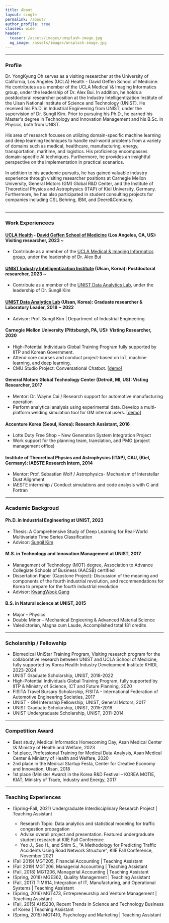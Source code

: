 ```yaml
---
title: About
layout: single
permalink: /about/
author_profile: true
classes: wide
header:
  teaser: /assets/images/unsplash-image.jpg
  og_image: /assets/images/unsplash-image.jpg
---
```


--------------------
<h3> Profile </h3>

<div class="notice--primary">
Dr. YongKyung Oh serves as a visiting researcher at the University of California, Los Angeles (UCLA) Health - David Geffen School of Medicine. He contributes as a member of the UCLA Medical \& Imaging Informatics group, under the leadership of Dr. Alex Bui. In addition, he holds a postdoctoral researcher position at the Industry Intelligentization Institute of the Ulsan National Institute of Science and Technology (UNIST). He received his Ph.D. in Industrial Engineering from UNIST, under the supervision of Dr. Sungil Kim. Prior to pursuing his Ph.D., he earned his Master's degree in Technology and Innovation Management and his B.Sc. in Physics, both from UNIST. 
<br><br>
His area of research focuses on utilizing domain-specific machine learning and deep learning techniques to handle real-world problems from a variety of domains such as medical, healthcare, manufacturing, energy, transportation, maritime, and logistics. His proficiency encompasses domain-specific AI techniques. Furthermore, he provides an insightful perspective on the implementation in practical scenarios.
<br><br>
In addition to his academic pursuits, he has gained valuable industry experience through visiting researcher positions at Carnegie Mellon University, General Motors (GM) Global R&D Center, and the Institute of Theoretical Physics and Astrophysics (ITAP) of Kiel University, Germany. Furthermore, he has also participated in student consulting projects for companies including CSL Behring, IBM, and Deere&Company. 
<br><br>
</div>

--------------------
<h3> Work Experiencecs </h3>

<div class="notice--primary">
  <h4><a href="https://www.uclahealth.org/">UCLA Health</a> - <a href="https://medschool.ucla.edu/">David Geffen School of Medicine</a> (Los Angeles, CA, US): Visiting researcher, 2023 ~ </h4>
  <ul>
    <li>Contribute as a member of the <a href="https://mii.ucla.edu/">UCLA Medical & Imaging Informatics group</a>, under the leadership of Dr. Alex Bui</li>
  </ul> 
</div>

<div class="notice--primary">
  <h4><a href="https://iii.unist.ac.kr/_eng/">UNIST Industry Intelligentization Institute</a> (Ulsan, Korea): Postdoctoral researcher, 2023 ~ </h4>
  <ul>
    <li>Contribute as a member of the <a href="http://analytics.unist.ac.kr/">UNIST Data Analytics Lab</a>, under the leadership of Dr. Sungil Kim</li>
  </ul> 
</div>

<div class="notice">
  <h4><a href="http://analytics.unist.ac.kr/">UNIST Data Analytics Lab</a> (Ulsan, Korea): Graduate researcher & Laboratory Leader, 2018 ~ 2022</h4>
  <ul>
    <li>Advisor: Prof. Sungil Kim | Department of Industrial Engineering</li>
  </ul> 
</div>

<div class="notice">
  <h4>Carnegie Mellon University (Pittsburgh, PA, US): Visting Researcher, 2020</h4>
  <ul>
    <li>High-Potential Individuals Global Training Program fully supported by IITP and Korean Government.</li>
    <li>Attend core courses and conduct project-based on IoT, machine learning, and deep learning.</li>
    <li>CMU Studio Project: Conversational Chatbot. <a href="https://yongkyung-oh.github.io/portfolio-dev/CMU_studio_project/">[demo]</a></li>
  </ul> 
</div>

<div class="notice">
  <h4>General Motors Global Technology Center (Detroit, MI, US): Visting Researcher, 2017</h4>
  <ul>
    <li>Mentor: Dr. Wayne Cai / Research support for automotive manufacturing operation</li>
    <li>Perform analytical analysis using experimental data. Develop a multi-platform welding simulation tool for GM internal users. <a href="https://yongkyung-oh.github.io/portfolio-dev/GM-internship/">[demo]</a></li>
  </ul> 
</div>

<div class="notice">
  <h4>Accenture Korea (Seoul, Korea): Research Assistant, 2016</h4>
  <ul>
    <li>Lotte Duty Free Shop – New Generation System Integration Project</li>
    <li>Work support for the planning team, translation, and PMO (project management office)</li>
  </ul> 
</div>

<div class="notice">
  <h4>Institute of Theoretical Physics and Astrophysics (ITAP), CAU, (Kiel, Germany): IAESTE Research Intern, 2014</h4>
  <ul>
    <li>Mentor: Prof. Sebastian Wolf /  Astrophysics- Mechanism of Interstellar Dust Alignment</li>
    <li>IAESTE internship / Conduct simulations and code analysis with C and Fortran</li>
  </ul> 
</div>

--------------------
<h3> Academic Backgroud </h3>

<div class="notice">
  <h4>Ph.D. in Industrial Engineering at UNIST, 2023</h4>
  <ul>
    <li> Thesis: A Comprehensive Study of Deep Learning for Real-World Multivariate Time Series Classification </li>
    <li> Advisor: <a href="https://scholar.google.com/citations?user=BISaBGoAAAAJ">Sungil Kim</a> </li>
  </ul>
</div>

<div class="notice">
  <h4>M.S. in Technology and Innovation Management at UNIST, 2017</h4>
  <ul>
    <li> Management of Technology (MOT) degree, Association to Advance Collegiate Schools of Business (AACSB) certified </li>
    <li> Dissertation Paper (Capstone Project): Discussion of the meaning and components of the fourth industrial revolution, and recommendations for Korea to prepare for the fourth industrial revolution </li>
    <li> Advisor: <a href="https://scholar.google.com/citations?user=rdAmbjkAAAAJ">KwangWook Gang</a> </li>
  </ul>
</div>

<div class="notice">
  <h4>B.S. in Natural science at UNIST, 2015</h4>
  <ul>
    <li> Major &#8211; Physics </li> 
    <li> Double Minor &#8211; Mechanical Engieering & Advanced Material Science</li>
    <li> Valedictorian, Magna cum Laude, Accomplished total 181 credits</li>
  </ul>  
</div>

--------------------
<h3> Scholarship / Fellowship </h3>
<div class="notice">
  <ul>
    <li> Biomedical UniStar Training Program, Visiting research program for the collaborative research between UNIST and UCLA School of Medicine, fully supported by Korea Health Industry Development Institute KHIDI, 2023-2024</li>
    <li> UNIST Graduate Scholarship, UNIST, 2018-2022</li>
    <li> High-Potential Individuals Global Training Program, fully supported by IITP & Ministry of Science, ICT and Future Planning, 2020</li>
    <li> FISITA Travel Bursary Scholarship, FISITA - International Federation of Automotive Engineering Societies, 2017</li>
    <li> UNIST - GM Internship Fellowship, UNIST, General Motors, 2017</li>
    <li> UNIST Graduate Scholarship, UNIST, 2015-2016</li>
    <li> UNIST Undergraduate Scholarship, UNIST, 2011-2014</li>
  </ul>  
</div>

--------------------
<h3> Competition Award </h3>
<div class="notice">
  <ul>
    <li> Best study, Medical Informatics Homecoming Day, Asan Medical Center \& Ministry of Health and Welfare, 2023 </li> 
    <li> 1st place, Professional Training for Medical Data Analysis, Asan Medical Center & Ministry of Health and Welfare, 2020 </li> 
    <li> 2nd place in the Medical Startup Festa, Center for Creative Economy and Innovation, Ulsan, 2018</li>
    <li> 1st place (Minister Award) in the Korea R&D Festival – KOREA MOTIE, KIAT, Ministry of Trade, Industry and Energy, 2017</li>
  </ul>  
</div>

--------------------
<h3> Teaching Experiences </h3>

<div class="notice--warning"> 
  <ul>
  <li>(Spring-Fall, 2021) Undergraduate Interdisciplinary Research Project | Teaching Assistant</li>
    <ul>
    <li>Research Topic: Data analytics and statistical modeling for traffic congestion propagation</li>
    <li>Advise overall project and presentation. Featured undergraduate student research at KIIE Fall Conference</li>
    <li>Yeo J., Seo H., and Shim S., "A Methodology for Predicting Traffic Accidents Using Road Network Structure", KIIE Fall Conference, November 2021</li>
    </ul>
  <li>(Fall 2019) MGT205, Financial Accounting | Teaching Assistant</li> 
  <li>(Fall 2019) MGT206, Managerial Accounting | Teaching Assistant</li> 
  <li>(Fall, 2018) MGT206, Managerial Accounting | Teaching Assistant</li> 
  <li>(Spring, 2018) MGE362, Quality Management | Teaching Assistant</li> 
  <li>(Fall, 2017) TIM614, Integration of IT, Manufacturing, and Operational Systems | Teaching Assistant</li> 
  <li>(Spring, 2016) MGT473, Entrepreneurship and Venture Management | Teaching Assistant</li> 
  <li>(Fall, 2015) AHS230, Recent Trends in Science and Technology Business of Korea | Teaching Assistant</li> 
  <li>(Spring, 2015) MGT410, Psychology and Marketing | Teaching Assistant</li>
  </ul>
</div>
